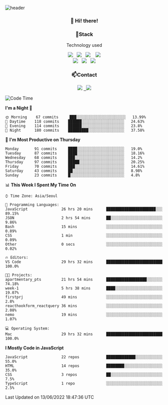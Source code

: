 ![header](https://capsule-render.vercel.app/api?type=waving&color=gradient&height=200&text=Che-ri&fontAlign=70&fontAlignY=40&animation=twinkling)

<h3 align="center">👋 Hi! there!</h3>

<h3 align="center">📌Stack</h3>
<p align="center">Technology used</p>
<div align="center"><img src="https://img.shields.io/badge/HTML5-e74c3c?style=flat-square&logo=HTML5&logoColor=white"></img> &nbsp <img src="https://img.shields.io/badge/CSS3-0A84FF?style=flat-square&logo=CSS3&logoColor=white"></img>  &nbsp <img src="https://img.shields.io/badge/SCSS-fd79a8?style=flat-square&logo=Sass&logoColor=white"/></a>&nbsp  &nbsp <img src="https://img.shields.io/badge/styled%2Dcomponents-DB7093?style=flat-square&logo=styled%2Dcomponents&logoColor=white"/></a>
<br><img src="https://img.shields.io/badge/JavaScript-FFCD11?style=flat-square&logo=JavaScript&logoColor=white"></img> &nbsp <img src="https://img.shields.io/badge/React-00BCF6?style=flat-square&logo=React&logoColor=white"></img> &nbsp <img src="https://img.shields.io/badge/Redux-764ABC?style=flat-square&logo=Redux&logoColor=white"/></a></div>

<h3 align="center">📫Contact</h3>
<div align="center"><a href="https://cheri.tistory.com/"><img src="https://img.shields.io/badge/Cheri-AD29B6?style=flat-square&logo=Tidal&logoColor=white"/></a> <a href="rnjs1135@gmail.com"> &nbsp <img src="https://img.shields.io/badge/Gmail-EA4335?style=flat-square&logo=Gmail&logoColor=white"/></a></div>

<!--START_SECTION:waka-->
![Code Time](http://img.shields.io/badge/Code%20Time-0%20secs-blue)

**I'm a Night 🦉** 

```text
🌞 Morning    67 commits     ███░░░░░░░░░░░░░░░░░░░░░░   13.99% 
🌆 Daytime    118 commits    ██████░░░░░░░░░░░░░░░░░░░   24.63% 
🌃 Evening    114 commits    ██████░░░░░░░░░░░░░░░░░░░   23.8% 
🌙 Night      180 commits    █████████░░░░░░░░░░░░░░░░   37.58%

```
📅 **I'm Most Productive on Thursday** 

```text
Monday       91 commits     ████░░░░░░░░░░░░░░░░░░░░░   19.0% 
Tuesday      87 commits     ████░░░░░░░░░░░░░░░░░░░░░   18.16% 
Wednesday    68 commits     ███░░░░░░░░░░░░░░░░░░░░░░   14.2% 
Thursday     97 commits     █████░░░░░░░░░░░░░░░░░░░░   20.25% 
Friday       70 commits     ███░░░░░░░░░░░░░░░░░░░░░░   14.61% 
Saturday     43 commits     ██░░░░░░░░░░░░░░░░░░░░░░░   8.98% 
Sunday       23 commits     █░░░░░░░░░░░░░░░░░░░░░░░░   4.8%

```


📊 **This Week I Spent My Time On** 

```text
⌚︎ Time Zone: Asia/Seoul

💬 Programming Languages: 
JavaScript               26 hrs 20 mins      ██████████████████████░░░   89.15% 
JSON                     2 hrs 54 mins       ██░░░░░░░░░░░░░░░░░░░░░░░   9.86% 
Bash                     15 mins             ░░░░░░░░░░░░░░░░░░░░░░░░░   0.89% 
CSS                      1 min               ░░░░░░░░░░░░░░░░░░░░░░░░░   0.09% 
Other                    0 secs              ░░░░░░░░░░░░░░░░░░░░░░░░░   0.02%

🔥 Editors: 
VS Code                  29 hrs 32 mins      █████████████████████████   100.0%

🐱‍💻 Projects: 
apartmentary_pts         21 hrs 54 mins      ██████████████████░░░░░░░   74.18% 
week-1                   5 hrs 38 mins       ████░░░░░░░░░░░░░░░░░░░░░   19.07% 
firstprj                 49 mins             ░░░░░░░░░░░░░░░░░░░░░░░░░   2.8% 
reacthookform_reactquery 36 mins             ░░░░░░░░░░░░░░░░░░░░░░░░░   2.08% 
nemo                     19 mins             ░░░░░░░░░░░░░░░░░░░░░░░░░   1.07%

💻 Operating System: 
Mac                      29 hrs 32 mins      █████████████████████████   100.0%

```

**I Mostly Code in JavaScript** 

```text
JavaScript               22 repos            █████████████░░░░░░░░░░░░   55.0% 
HTML                     14 repos            ████████░░░░░░░░░░░░░░░░░   35.0% 
CSS                      3 repos             ██░░░░░░░░░░░░░░░░░░░░░░░   7.5% 
TypeScript               1 repo              ░░░░░░░░░░░░░░░░░░░░░░░░░   2.5%

```



 Last Updated on 13/06/2022 18:47:36 UTC
<!--END_SECTION:waka-->

